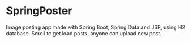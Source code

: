 # SpringPoster
Image posting app made with Spring Boot, Spring Data and JSP, using H2 database. 
Scroll to get load posts, anyone can upload new post.

